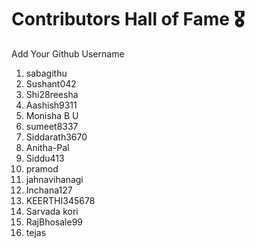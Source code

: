 # Contributors Hall of Fame 🎖
Add Your Github Username

1. sabagithu
2. Sushant042
3. Shi28reesha
4. Aashish9311
5. Monisha B U
6. sumeet8337
7. Siddarath3670
8.  Anitha-Pal
9. Siddu413
10. pramod
11. jahnavihanagi
12. Inchana127
13. KEERTHI345678
14. Sarvada kori
15. RajBhosale99
16. tejas





